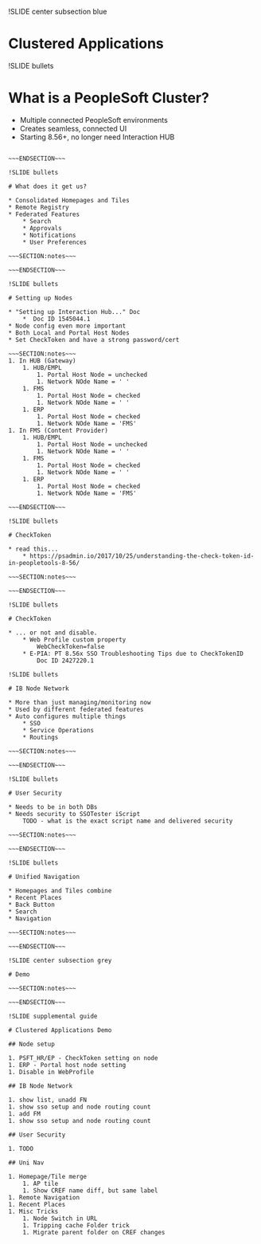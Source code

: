 !SLIDE center subsection blue

# Clustered Applications

!SLIDE bullets

# What is a PeopleSoft Cluster?

* Multiple connected PeopleSoft environments
* Creates seamless, connected UI
* Starting 8.56+, no longer need Interaction HUB

~~~SECTION:notes~~~

~~~ENDSECTION~~~

!SLIDE bullets

# What does it get us?

* Consolidated Homepages and Tiles
* Remote Registry
* Federated Features
    * Search
    * Approvals
    * Notifications
    * User Preferences 

~~~SECTION:notes~~~

~~~ENDSECTION~~~

!SLIDE bullets

# Setting up Nodes

* "Setting up Interaction Hub..." Doc
    *  Doc ID 1545044.1
* Node config even more important 
* Both Local and Portal Host Nodes
* Set CheckToken and have a strong password/cert

~~~SECTION:notes~~~
1. In HUB (Gateway)
    1. HUB/EMPL
        1. Portal Host Node = unchecked
        1. Network NOde Name = ' '
    1. FMS
        1. Portal Host Node = checked
        1. Network NOde Name = ' '
    1. ERP
        1. Portal Host Node = checked
        1. Network NOde Name = 'FMS'
1. In FMS (Content Provider)
    1. HUB/EMPL
        1. Portal Host Node = unchecked
        1. Network NOde Name = ' '
    1. FMS
        1. Portal Host Node = checked
        1. Network NOde Name = ' '
    1. ERP
        1. Portal Host Node = checked
        1. Network NOde Name = 'FMS' 

~~~ENDSECTION~~~

!SLIDE bullets

# CheckToken

* read this...
    * https://psadmin.io/2017/10/25/understanding-the-check-token-id-in-peopletools-8-56/

~~~SECTION:notes~~~

~~~ENDSECTION~~~

!SLIDE bullets

# CheckToken

* ... or not and disable.
    * Web Profile custom property
        WebCheckToken=false
    * E-PIA: PT 8.56x SSO Troubleshooting Tips due to CheckTokenID 
        Doc ID 2427220.1

!SLIDE bullets

# IB Node Network

* More than just managing/monitoring now
* Used by different federated features
* Auto configures multiple things
    * SSO
    * Service Operations
    * Routings

~~~SECTION:notes~~~

~~~ENDSECTION~~~

!SLIDE bullets

# User Security

* Needs to be in both DBs
* Needs security to SSOTester iScript
    TODO - what is the exact script name and delivered security

~~~SECTION:notes~~~

~~~ENDSECTION~~~

!SLIDE bullets

# Unified Navigation

* Homepages and Tiles combine
* Recent Places
* Back Button
* Search
* Navigation

~~~SECTION:notes~~~

~~~ENDSECTION~~~

!SLIDE center subsection grey

# Demo

~~~SECTION:notes~~~

~~~ENDSECTION~~~

!SLIDE supplemental guide

# Clustered Applications Demo

## Node setup

1. PSFT_HR/EP - CheckToken setting on node 
1. ERP - Portal host node setting
1. Disable in WebProfile

## IB Node Network

1. show list, unadd FN
1. show sso setup and node routing count
1. add FM
1. show sso setup and node routing count

## User Security

1. TODO

## Uni Nav

1. Homepage/Tile merge
    1. AP tile
    1. Show CREF name diff, but same label    
1. Remote Navigation
1. Recent Places
1. Misc Tricks
    1. Node Switch in URL
    1. Tripping cache Folder trick
    1. Migrate parent folder on CREF changes


